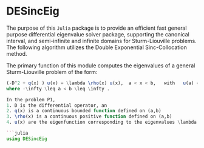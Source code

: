 # DESincEig

The purpose of this `Julia` package is to provide an efficient fast general purpose differential eigenvalue solver package, supporting the canonical interval, and semi-infinite and infinite domains for Sturm-Liouville problems. The following algorithm utilizes the Double Exponential Sinc-Collocation method.

The primary function of this module computes the eigenvalues of a general Sturm-Liouville problem of the form:

```julia
(-D^2 + q(x) ) u(x) = \lambda \rho(x) u(x),  a < x < b,   with   u(a) = u(b) = 0,
where -\infty \leq a < b \leq \infty .

In the problem P1,
1. D is the differential operator, an
2. q(x) is a continuous bounded function defined on (a,b)
3. \rho(x) is a continuous positive function defined on (a,b)
4. u(x) are the eigenfunction corresponding to the eigenvalues \lambda. ```

```julia
using DESincEig
```

